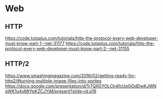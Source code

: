 # Web

## HTTP
https://code.tutsplus.com/tutorials/http-the-protocol-every-web-developer-must-know-part-1--net-31177
https://code.tutsplus.com/tutorials/http-the-protocol-every-web-developer-must-know-part-2--net-31155

## HTTP/2
https://www.smashingmagazine.com/2016/02/getting-ready-for-http2/#turning-multiple-image-files-into-sprites
https://docs.google.com/presentation/d/1r7QXGYOLCh4fcUq0jDdDwKJWNqWK1o4xMtYpKZCJYjM/present?slide=id.p19
